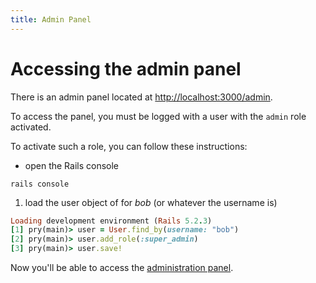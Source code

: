 ```yaml
---
title: Admin Panel
---
```


# Accessing the admin panel

There is an admin panel located at <http://localhost:3000/admin>.

To access the panel, you must be logged with a user with the `admin` role activated.

To activate such a role, you can follow these instructions:

- open the Rails console

```shell
rails console
```

1. load the user object of for _bob_ (or whatever the username is)

```ruby
Loading development environment (Rails 5.2.3)
[1] pry(main)> user = User.find_by(username: "bob")
[2] pry(main)> user.add_role(:super_admin)
[3] pry(main)> user.save!
```

Now you'll be able to access the [administration panel](http://localhost:3000/admin).
